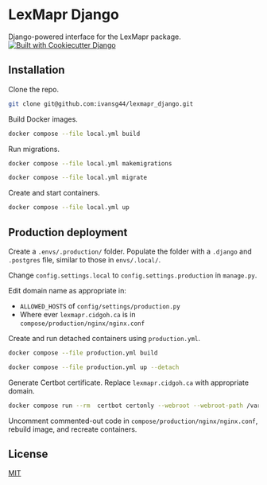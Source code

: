 # LexMapr Django

Django-powered interface for the LexMapr package.
[![Built with Cookiecutter Django](https://img.shields.io/badge/built%20with-Cookiecutter%20Django-ff69b4.svg)](https://github.com/pydanny/cookiecutter-django/)

## Installation

Clone the repo.

```bash
git clone git@github.com:ivansg44/lexmapr_django.git
```

Build Docker images.

```bash
docker compose --file local.yml build
```

Run migrations.

```bash
docker compose --file local.yml makemigrations
```

```bash
docker compose --file local.yml migrate
```

Create and start containers.

```bash
docker compose --file local.yml up
```

## Production deployment

Create a `.envs/.production/` folder. Populate the folder with a `.django` and `.postgres` file, similar to those in `envs/.local/`.

Change `config.settings.local` to `config.settings.production` in `manage.py`.

Edit domain name as appropriate in:

* `ALLOWED_HOSTS` of `config/settings/production.py`
* Where ever `lexmapr.cidgoh.ca` is in `compose/production/nginx/nginx.conf`

Create and run detached containers using `production.yml`.

```bash
docker compose --file production.yml build
```

```bash
docker compose --file production.yml up --detach
```

Generate Certbot certificate. Replace `lexmapr.cidgoh.ca` with appropriate domain.

```bash
docker compose run --rm  certbot certonly --webroot --webroot-path /var/www/certbot/ -d lexmapr.cidgoh.ca
```

Uncomment commented-out code in `compose/production/nginx/nginx.conf`, rebuild image, and recreate containers.

## License

[MIT](./LICENSE)
